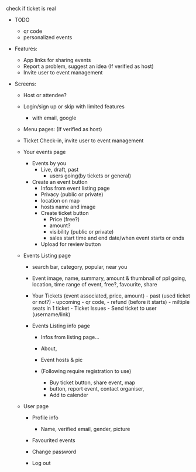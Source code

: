 check if ticket is real


- TODO
    - qr code
    - personalized events

- Features:
    - App links for sharing events
    - Report a problem, suggest an idea
    (If verified as host)
    - Invite user to event management

- Screens:
    - Host or attendee?
    - Login/sign up or skip with limited features
        - with email, google
    - Menu pages:
    (If verified as host)
    - Ticket Check-in, invite user to event management
    - Your events page
        - Events by you
            - Live, draft, past
                - users going(by tickets or general)
        - Create an event button
            - Infos from event listing page
            - Privacy (public or private)
            - location on map
            - hosts name and image
            - Create ticket button
                - Price (free?)
                - amount?
                - visibility (public or private)
                - sales start time and end date/when
                event starts or ends
            - Upload for review button

    - Events Listing page
        - search bar, category, popular, near you
        - Event image, name, summary, amount & thumbnail of ppl going, location, time range of event, free?, favourite, share

        - Your Tickets (event associated, price, amount)
                - past (used ticket or not?)
                - upcoming
                    - qr code,
                    - refund (before it starts)
                - miltiple seats in 1 ticket
                - Ticket Issues
                - Send ticket to user (username/link)

        - Events Listing info page
            - Infos from listing page...
            - About,
            - Event hosts & pic

            - (Following require registration to use)
                - Buy ticket button, share event, map
                - button, report event, contact organiser,
                - Add to calender

    - User page
        - Profile info
            - Name, verified email, gender, picture

        - Favourited events

        - Change password
        - Log out
